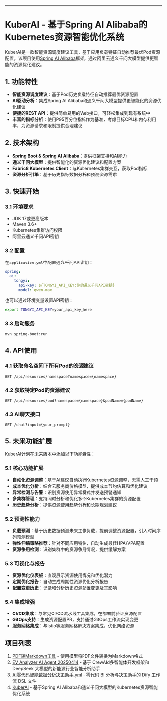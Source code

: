 ---

# KuberAI - 基于Spring AI Alibaba的Kubernetes资源智能优化系统

KuberAI是一款智能资源调度建议工具，基于应用负载特征自动推荐最优Pod资源配置。该项目使用[Spring AI Alibaba](https://github.com/alibaba/spring-ai)框架，通过阿里云通义千问大模型提供更智能的资源优化建议。

## 1. 功能特性

- **智能资源调度建议**：基于Pod历史负载特征自动推荐最优资源配置
- **AI驱动分析**：集成Spring AI Alibaba和通义千问大模型提供更智能化的资源优化建议
- **便捷的REST API**：提供简单易用的Web接口，可轻松集成到现有系统中
- **丰富的指标分析**：使用P95百分位指标作为基准，考虑目标CPU和内存利用率，为资源请求和限制提供合理建议

## 2. 技术架构

- **Spring Boot & Spring AI Alibaba**：提供框架支持和AI能力
- **通义千问大模型**：提供智能化的资源优化建议和配置方案
- **Fabric8 Kubernetes Client**：与Kubernetes集群交互，获取Pod指标
- **资源分析引擎**：基于历史指标数据分析和预测资源需求

## 3. 快速开始

### 3.1 环境要求
- JDK 17或更高版本
- Maven 3.6+
- Kubernetes集群访问权限
- 阿里云通义千问API密钥

### 3.2  配置
在`application.yml`中配置通义千问API密钥：

```yaml
spring:
  ai:
    tongyi:
      api-key: ${TONGYI_API_KEY:你的通义千问API密钥}
      model: qwen-max
```

也可以通过环境变量设置API密钥：
```bash
export TONGYI_API_KEY=your_api_key_here
```

### 3.3 启动服务
```bash
mvn spring-boot:run
```

## 4. API使用

### 4.1 获取命名空间下所有Pod的资源建议
```
GET /api/resources/namespace?namespace={namespace}
```

### 4.2 获取特定Pod的资源建议
```
GET /api/resources/pod?namespace={namespace}&podName={podName}
```

### 4.3 AI聊天接口
```
GET /chat?input={your_prompt}
```

## 5. 未来功能扩展

KuberAI计划在未来版本中添加以下功能特性：

### 5.1 核心功能扩展
- **自动化资源调整**：基于AI建议自动执行Kubernetes资源调整，无需人工干预
- **成本优化分析**：结合云服务商价格模型，提供成本节约估算和优化建议
- **异常检测与告警**：识别资源使用异常模式并发送预警通知
- **多集群管理**：支持同时分析和优化多个Kubernetes集群的资源配置
- **历史趋势分析**：提供资源使用趋势分析和长期规划建议

### 5.2 预测性能力
- **负载预测**：基于历史数据预测未来工作负载，提前调整资源配置，引入时间序列预测模型
- **弹性伸缩策略推荐**：针对不同应用特性，自动生成最佳HPA/VPA配置
- **资源争用检测**：识别集群中的资源争用情况，提供缓解方案

### 5.3 可视化与报告
- **资源优化仪表板**：直观展示资源使用情况和优化潜力
- **定期优化报告**：自动生成周期性资源优化分析报告
- **配置变更历史**：记录和分析历史资源配置变更及其影响

### 5.4 集成增强
- **CI/CD集成**：与常见CI/CD流水线工具集成，在部署前验证资源配置
- **GitOps支持**：生成资源配置PR，支持通过GitOps工作流实现变更
- **服务网格集成**：与Istio等服务网格解决方案集成，优化网络资源

## 项目列表

1. [PDF转Markdown工具](./pdf_tools) - 使用模型将PDF文件转换为Markdown格式
2. [EV Analyzer AI Agent 20250414](./EV%20Analyzer%20AI%20Agent%2020250414) - 基于 CrewAId多智能体开发框架和 DeepSeek 大模型的新能源行业智能分析助手
3. [AI零代码智能数据分析决策助手.yml](./AI零代码智能数据分析决策助手.yml) - 零代码 BI 分析与决策助手的 Dify 工作流 DSL 文件
4. [KuberAI](./KuberAI) - 基于Spring AI Alibaba和通义千问大模型的Kubernetes资源智能优化系统
